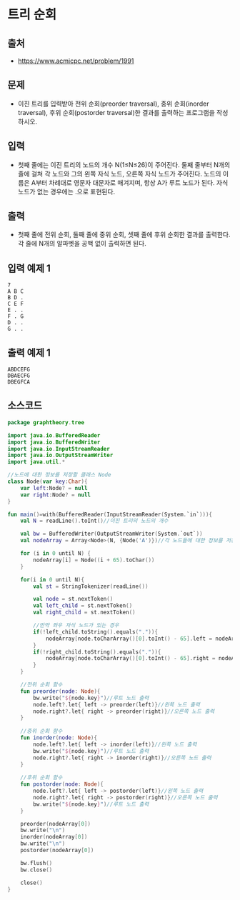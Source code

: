 # 트리 순회

## 출처

* https://www.acmicpc.net/problem/1991

## 문제

* 이진 트리를 입력받아 전위 순회(preorder traversal), 중위 순회(inorder traversal), 후위 순회(postorder traversal)한 결과를 출력하는 프로그램을 작성하시오.

## 입력

* 첫째 줄에는 이진 트리의 노드의 개수 N(1≤N≤26)이 주어진다. 둘째 줄부터 N개의 줄에 걸쳐 각 노드와 그의 왼쪽 자식 노드, 오른쪽 자식 노드가 주어진다. 노드의 이름은 A부터 차례대로 영문자 대문자로 매겨지며, 항상 A가 루트 노드가 된다. 자식 노드가 없는 경우에는 .으로 표현된다.

## 출력

* 첫째 줄에 전위 순회, 둘째 줄에 중위 순회, 셋째 줄에 후위 순회한 결과를 출력한다. 각 줄에 N개의 알파벳을 공백 없이 출력하면 된다.

## 입력 예제 1

```
7
A B C
B D .
C E F
E . .
F . G
D . .
G . .
```

## 출력 예제 1

```
ABDCEFG
DBAECFG
DBEGFCA
```

## 소스코드

```kotlin
package graphtheory.tree

import java.io.BufferedReader
import java.io.BufferedWriter
import java.io.InputStreamReader
import java.io.OutputStreamWriter
import java.util.*

//노드에 대한 정보를 저장할 클래스 Node
class Node(var key:Char){
    var left:Node? = null
    var right:Node? = null
}

fun main()=with(BufferedReader(InputStreamReader(System.`in`))){
    val N = readLine().toInt()//이진 트리의 노드의 개수

    val bw = BufferedWriter(OutputStreamWriter(System.`out`))
    val nodeArray = Array<Node>(N, {Node('A')})//각 노드들에 대한 정보를 저장할 노드 배열

    for (i in 0 until N) {
        nodeArray[i] = Node((i + 65).toChar())
    }

    for(i in 0 until N){
        val st = StringTokenizer(readLine())

        val node = st.nextToken()
        val left_child = st.nextToken()
        val right_child = st.nextToken()

        //만약 좌우 자식 노드가 있는 경우
        if(!left_child.toString().equals(".")){
            nodeArray[node.toCharArray()[0].toInt() - 65].left = nodeArray[left_child.toCharArray()[0].toInt() - 65]//해당 노드의 왼쪽 자식 설정
        }
        if(!right_child.toString().equals(".")){
            nodeArray[node.toCharArray()[0].toInt() - 65].right = nodeArray[right_child.toCharArray()[0].toInt() - 65]//해당 노드의 오른쪽 자식 설정
        }
    }

    //전위 순회 함수
    fun preorder(node: Node){
        bw.write("${node.key}")//루트 노드 출력
        node.left?.let{ left -> preorder(left)}//왼쪽 노드 출력
        node.right?.let{ right -> preorder(right)}//오른쪽 노드 출력
    }
    
    //중위 순회 함수
    fun inorder(node: Node){
        node.left?.let{ left -> inorder(left)}//왼쪽 노드 출력
        bw.write("${node.key}")//루트 노드 출력
        node.right?.let{ right -> inorder(right)}//오른쪽 노드 출력
    }
    
    //후위 순회 함수
    fun postorder(node: Node){
        node.left?.let{ left -> postorder(left)}//왼쪽 노드 출력
        node.right?.let{ right -> postorder(right)}//오른쪽 노드 출력
        bw.write("${node.key}")//루트 노드 출력
    }

    preorder(nodeArray[0])
    bw.write("\n")
    inorder(nodeArray[0])
    bw.write("\n")
    postorder(nodeArray[0])

    bw.flush()
    bw.close()

    close()
}
```
